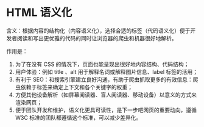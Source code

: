 # HTML 语义化

含义：根据内容的结构化（内容语义化），选择合适的标签（代码语义化）便于开发者阅读和写出更优雅的代码的同时让浏览器的爬虫和机器很好地解析。

作用是：

1. 为了在没有 CSS 的情况下，页面也能呈现出很好地内容结构、代码结构；
2. 用户体验：例如 title 、alt 用于解释名词或解释图片信息、label 标签的活用；
3. 有利于 SEO：和搜索引擎建立良好沟通，有助于爬虫抓取更多的有效信息：爬虫依赖于标签来确定上下文和各个关键字的权重；
4. 方便其他设备解析（如屏幕阅读器、盲人阅读器、移动设备）以意义的方式来渲染网页；
5. 便于团队开发和维护，语义化更具可读性，是下一步吧网页的重要动向，遵循 W3C 标准的团队都遵循这个标准，可以减少差异化。